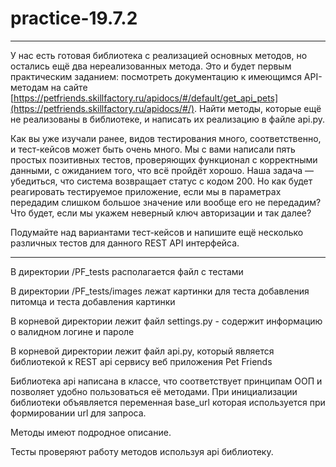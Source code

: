 # practice-19.7.2
_______________________________________________________________________________________________________
У нас есть готовая библиотека с реализацией основных методов, но остались ещё два нереализованных метода. Это и будет первым практическим заданием: посмотреть документацию к имеющимся API-методам на сайте [https://petfriends.skillfactory.ru/apidocs/#/default/get_api_pets](https://petfriends.skillfactory.ru/apidocs/#/). Найти методы, которые ещё не реализованы в библиотеке, и написать их реализацию в файле api.py.

Как вы уже изучали ранее, видов тестирования много, соответственно, и тест-кейсов может быть очень много. Мы с вами написали пять простых позитивных тестов, проверяющих функционал с корректными данными, с ожиданием того, что всё пройдёт хорошо. Наша задача — убедиться, что система возвращает статус с кодом 200. Но как будет реагировать тестируемое приложение, если мы в параметрах передадим слишком большое значение или вообще его не передадим? Что будет, если мы укажем неверный ключ авторизации и так далее?

Подумайте над вариантами тест-кейсов и напишите ещё несколько различных тестов для данного REST API интерфейса.
____________________________________________________________________________________________________________
В директории /PF_tests располагается файл с тестами

В директории /PF_tests/images лежат картинки для теста добавления питомца и теста добавления картинки

В корневой директории лежит файл settings.py - содержит информацию о валидном логине и пароле

В корневой директории лежит файл api.py, который является библиотекой к REST api сервису веб приложения Pet Friends

Библиотека api написана в классе, что соответствует принципам ООП и позволяет удобно пользоваться её методами. При инициализации библиотеки объявляется переменная base_url которая используется при формировании url для запроса.

Методы имеют подродное описание.

Тесты проверяют работу методов используя api библиотеку.

